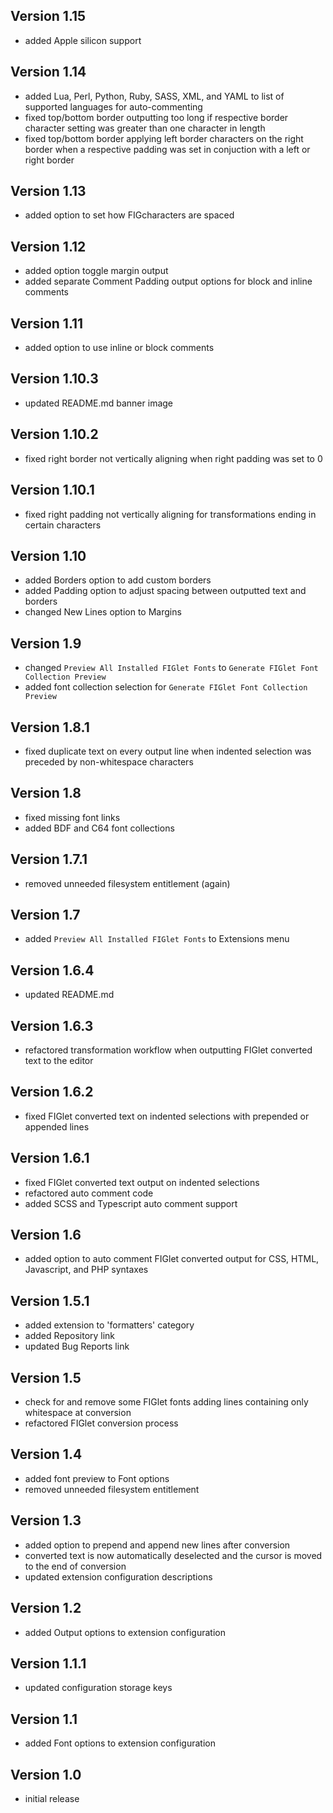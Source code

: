 ## Version 1.15
- added Apple silicon support

## Version 1.14
- added Lua, Perl, Python, Ruby, SASS, XML, and YAML to list of supported languages for auto-commenting
- fixed top/bottom border outputting too long if respective border character setting was greater than one character in length
- fixed top/bottom border applying left border characters on the right border when a respective padding was set in conjuction with a left or right border

## Version 1.13
- added option to set how FIGcharacters are spaced

## Version 1.12
- added option toggle margin output
- added separate Comment Padding output options for block and inline comments

## Version 1.11
- added option to use inline or block comments

## Version 1.10.3
- updated README.md banner image

## Version 1.10.2
- fixed right border not vertically aligning when right padding was set to 0

## Version 1.10.1
- fixed right padding not vertically aligning for transformations ending in certain characters

## Version 1.10
- added Borders option to add custom borders
- added Padding option to adjust spacing between outputted text and borders
- changed New Lines option to Margins

## Version 1.9
- changed `Preview All Installed FIGlet Fonts` to `Generate FIGlet Font Collection Preview`
- added font collection selection for `Generate FIGlet Font Collection Preview`

## Version 1.8.1
- fixed duplicate text on every output line when indented selection was preceded by non-whitespace characters

## Version 1.8
- fixed missing font links
- added BDF and C64 font collections

## Version 1.7.1
- removed unneeded filesystem entitlement (again)

## Version 1.7
- added `Preview All Installed FIGlet Fonts` to Extensions menu

## Version 1.6.4
- updated README.md

## Version 1.6.3
- refactored transformation workflow when outputting FIGlet converted text to the editor

## Version 1.6.2
- fixed FIGlet converted text on indented selections with prepended or appended lines

## Version 1.6.1
- fixed FIGlet converted text output on indented selections
- refactored auto comment code
- added SCSS and Typescript auto comment support

## Version 1.6
- added option to auto comment FIGlet converted output for CSS, HTML, Javascript, and PHP syntaxes

## Version 1.5.1
- added extension to 'formatters' category
- added Repository link
- updated Bug Reports link

## Version 1.5
- check for and remove some FIGlet fonts adding lines containing only whitespace at conversion
- refactored FIGlet conversion process

## Version 1.4
- added font preview to Font options
- removed unneeded filesystem entitlement

## Version 1.3
- added option to prepend and append new lines after conversion
- converted text is now automatically deselected and the cursor is moved to the end of conversion
- updated extension configuration descriptions

## Version 1.2
- added Output options to extension configuration

## Version 1.1.1
- updated configuration storage keys

## Version 1.1
- added Font options to extension configuration

## Version 1.0
- initial release
